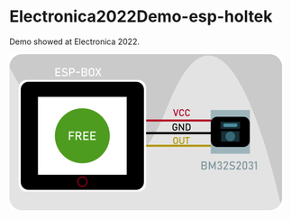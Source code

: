 # Electronica2022Demo-esp-holtek
Demo showed at Electronica 2022.

![Block_diagram](./images/blocks.png)
